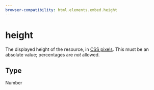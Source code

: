 ```yaml
---
browser-compatibility: html.elements.embed.height
---
```


# height

The displayed height of the resource, in [CSS
pixels](https://drafts.csswg.org/css-values/#px). This must be an
absolute value; percentages are *not* allowed.

## Type

Number
